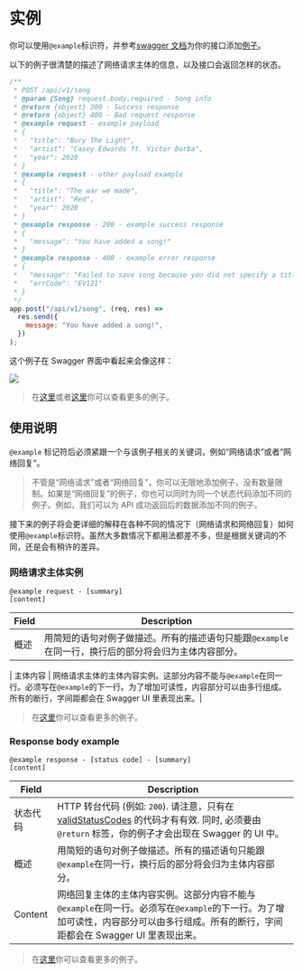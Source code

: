 # 实例

你可以使用`@example`标识符，并参考[swagger 文档](https://github.com/BRIKEV/express-jsdoc-swagger)为你的接口添加[例子](https://swagger.io/docs/specification/adding-examples/)。

以下的例子很清楚的描述了网络请求主体的信息，以及接口会返回怎样的状态。

```javascript
/**
 * POST /api/v1/song
 * @param {Song} request.body.required - Song info
 * @return {object} 200 - Success response
 * @return {object} 400 - Bad request response
 * @example request - example payload
 * {
 *   "title": "Bury The Light",
 *   "artist": "Casey Edwards ft. Victor Borba",
 *   "year": 2020
 * }
 * @example request - other payload example
 * {
 *   "title": "The war we made",
 *   "artist": "Red",
 *   "year": 2020
 * }
 * @example response - 200 - example success response
 * {
 *   "message": "You have added a song!"
 * }
 * @example response - 400 - example error response
 * {
 *   "message": "Failed to save song because you did not specify a title",
 *   "errCode": "EV121"
 * }
 */
app.post("/api/v1/song", (req, res) =>
  res.send({
    message: "You have added a song!",
  })
);
```

这个例子在 Swagger 界面中看起来会像这样：

<img src="./assets/examples.png"/>

> 在[这里](https://github.com/BRIKEV/express-jsdoc-swagger/blob/master/examples/requestBody/withExamples.js)或者[这里](https://github.com/BRIKEV/express-jsdoc-swagger/blob/master/examples/responses/withExamples.js)你可以查看更多的例子。

## 使用说明

`@example` 标记符后必须紧跟一个与该例子相关的关键词，例如“网络请求”或者“网络回复”。

> 不管是“网络请求”或者“网络回复”，你可以无限地添加例子，没有数量限制。如果是“网络回复”的例子，你也可以同时为同一个状态代码添加不同的例子。例如，我们可以为 API 成功返回后的数据添加不同的例子。

接下来的例子将会更详细的解释在各种不同的情况下（网络请求和网络回复）如何使用`@example`标识符。虽然大多数情况下都用法都差不多，但是根据关键词的不同，还是会有稍许的差异。

### 网络请求主体实例

```
@example request - [summary]
[content]
```

| Field | Description |
| --- | --- |                                                                     
| 概述  | 用简短的语句对例子做描述。所有的描述语句只能跟`@example`在同一行，换行后的部分将会归为主体内容部分。 |

| 主体内容 | 网络请求主体的主体内容实例。这部分内容不能与`@example`在同一行。必须写在`@example`的下一行。为了增加可读性，内容部分可以由多行组成。所有的断行，字间距都会在 Swagger UI 里表现出来。|

> 在[这里](https://github.com/BRIKEV/express-jsdoc-swagger/blob/master/examples/requestBody/withExamples.js)你可以查看更多的例子。

### Response body example

```
@example response - [status code] - [summary]
[content]
```

| Field | Description |
| --- | --- |
| 状态代码 | HTTP 转台代码 (例如: `200`). 请注意，只有在 [validStatusCodes](https://github.com/BRIKEV/express-jsdoc-swagger/blob/master/transforms/paths/validStatusCodes.js) 的代码才有有效. 同时, 必须要由 `@return` 标签，你的例子才会出现在 Swagger 的 UI 中。|
| 概述 | 用简短的语句对例子做描述。所有的描述语句只能跟`@example`在同一行，换行后的部分将会归为主体内容部分。 |
| Content | 网络回复主体的主体内容实例。这部分内容不能与`@example`在同一行。必须写在`@example`的下一行。为了增加可读性，内容部分可以由多行组成。所有的断行，字间距都会在 Swagger UI 里表现出来。 |

> 在[这里](https://github.com/BRIKEV/express-jsdoc-swagger/blob/master/examples/responses/withExamples.js)你可以查看更多的例子。

